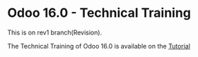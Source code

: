 # Odoo 16.0 - Technical Training

This is on rev1 branch(Revision).

The Technical Training of Odoo 16.0 is available on the
[Tutorial](https://www.odoo.com/documentation/master/developer/howtos/rdtraining.html)
